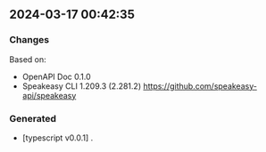 

## 2024-03-17 00:42:35
### Changes
Based on:
- OpenAPI Doc 0.1.0 
- Speakeasy CLI 1.209.3 (2.281.2) https://github.com/speakeasy-api/speakeasy
### Generated
- [typescript v0.0.1] .